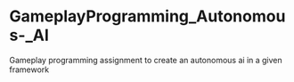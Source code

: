 # GameplayProgramming_Autonomous-_AI
Gameplay programming assignment to create an autonomous ai in a given framework
